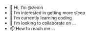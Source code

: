 - 👋 Hi, I’m @zeirin
- 👀 I’m interested in getting more sleep
- 🌱 I’m currently learning coding
- 💞️ I’m looking to collaborate on ...
- 📫 How to reach me ...

<!---
zeirin/zeirin is a ✨ special ✨ repository because its `README.md` (this file) appears on your GitHub profile.
You can click the Preview link to take a look at your changes.
--->
